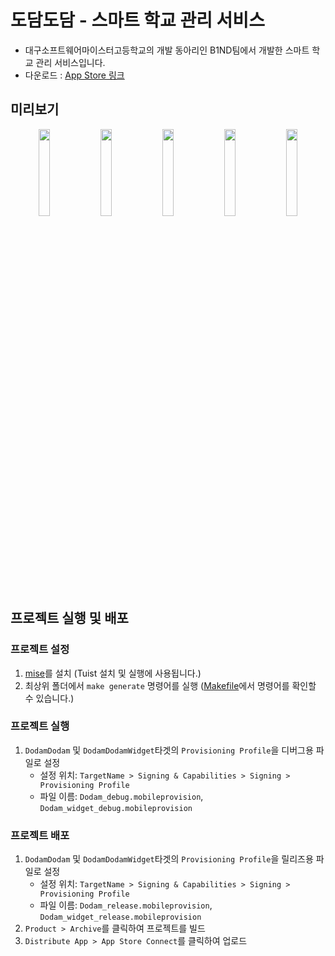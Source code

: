 # 도담도담 - 스마트 학교 관리 서비스

- 대구소프트웨어마이스터고등학교의 개발 동아리인 B1ND팀에서 개발한 스마트 학교 관리 서비스입니다. </br>
- 다운로드 : [App Store 링크](https://dodam.b1nd.com/ios)

## 미리보기
<p align="center" width="100%">
<img width="18.9%" src = "https://github.com/Team-B1ND/dodamdodam-ios/assets/104059751/cee5d941-8fc9-46b0-8669-af645a0f3da5">
<img width="18.9%" src = "https://github.com/Team-B1ND/dodamdodam-ios/assets/104059751/0dfc7931-6826-401f-a336-2dd03e2f8b02">
<img width="18.9%" src = "https://github.com/Team-B1ND/dodamdodam-ios/assets/104059751/7c867629-7865-4a3c-8b59-3e5d234388b3">
<img width="18.9%" src = "https://github.com/Team-B1ND/dodamdodam-ios/assets/104059751/38392348-0a1f-48c6-b851-3714df827d71">
<img width="18.9%" src = "https://github.com/Team-B1ND/dodamdodam-ios/assets/104059751/f6d39ab4-9cda-4956-b9ef-c8a2bab9bc5a">
</p>

## 프로젝트 실행 및 배포
### 프로젝트 설정
1. [mise](https://mise.jdx.dev/getting-started.html)를 설치 (Tuist 설치 및 실행에 사용됩니다.)
2. 최상위 폴더에서 `make generate` 명령어를 실행 ([Makefile](https://github.com/Team-B1ND/dodamdodam-ios/blob/develop/Makefile)에서 명령어를 확인할 수 있습니다.)

### 프로젝트 실행
1. `DodamDodam` 및 `DodamDodamWidget`타겟의 `Provisioning Profile`을 디버그용 파일로 설정
    - 설정 위치: `TargetName > Signing & Capabilities > Signing > Provisioning Profile`
    - 파일 이름: `Dodam_debug.mobileprovision`, `Dodam_widget_debug.mobileprovision`
### 프로젝트 배포
1. `DodamDodam` 및 `DodamDodamWidget`타겟의 `Provisioning Profile`을 릴리즈용 파일로 설정
    - 설정 위치: `TargetName > Signing & Capabilities > Signing > Provisioning Profile`
    - 파일 이름: `Dodam_release.mobileprovision`, `Dodam_widget_release.mobileprovision`
2. `Product > Archive`를 클릭하여 프로젝트를 빌드
3. `Distribute App > App Store Connect`를 클릭하여 업로드
